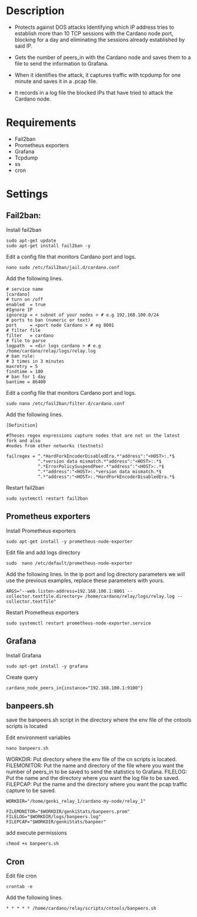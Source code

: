 # Description

- Protects against DOS attacks Identifying which IP address tries to establish more than 10 TCP sessions with the Cardano node port, blocking for a day and eliminating the sessions already established by said IP.

- Gets the number of peers_in with the Cardano node and saves them to a file to send the information to Grafana.

- When it identifies the attack, it captures traffic with tcpdump for one minute and saves it in a .pcap file.

- It records in a log file the blocked IPs that have tried to attack the Cardano node.

# Requirements

- Fail2ban
- Prometheus exporters
- Grafana
- Tcpdump
- ss
- cron

# Settings
## Fail2ban:

Install fail2ban


```
sudo apt-get update
sudo apt-get install fail2ban -y

```

Edit a config file that monitors Cardano port and logs.

```
nano sudo /etc/fail2ban/jail.d/cardano.conf

```

Add the following lines.

```
# service name
[cardano]
# turn on /off
enabled  = true
#Ignore IP
ignoreip = < subnet of your nodes > # e.g 192.168.100.0/24 
# ports to ban (numeric or text)
port     = <port node Cardano > # eg 8001
# filter file
filter   = cardano
# file to parse
logpath  = <dir logs cardano > # e.g /home/cardano/relay/logs/relay.log
# ban rule:
# 3 times in 3 minutes
maxretry = 5
findtime = 180
# ban for 1 day
bantime = 86400

```

Edit a config file that monitors Cardano port and logs.

```
sudo nano /etc/fail2ban/filter.d/cardano.conf

```

Add the following lines.

```
[Definition]

#Theses regex expressions capture nodes that are not on the latest fork and also
#nodes from other networks (testnets)

failregex = ^.*HardForkEncoderDisabledEra.*"address":"<HOST>:.*$
            ^.*version data mismatch.*"address":"<HOST>:.*$
            ^.*ErrorPolicySuspendPeer.*"address":"<HOST>:.*$
            ^.*"address":"<HOST>:.*version data mismatch.*$
            ^.*"address":"<HOST>:.*HardForkEncoderDisabledEra.*$

```

Restart fail2ban

```
sudo systemctl restart fail2ban

```

## Prometheus exporters

Install Prometheus exporters

```
sudo apt-get install -y prometheus-node-exporter

```

Edit file and add logs directory

```
sudo  nano /etc/default/prometheus-node-exporter

```

Add the following lines. In the ip port and log directory parameters we will use the previous examples, replace these parameters with yours.

```
ARGS="--web.listen-address=192.168.100.1:8001 --collector.textfile.directory= /home/cardano/relay/logs/relay.log --collector.textfile"

```

Restart Prometheus exporters

```
sudo systemctl restart prometheus-node-exporter.service 

```

## Grafana

Install Grafana

```
sudo apt-get install -y grafana

```

Create query

```
cardano_node_peers_in{instance="192.168.100.1:9100"}

```

## banpeers.sh

save the banpeers.sh script in the directory where the env file of the cntools scripts is located

Edit environment variables

```
nano banpeers.sh

```
WORKDIR: Put directory where the env file of the cn scripts is located.
FILEMONITOR: Put the name and directory of the file where you want the number of peers_in to be saved to send the statistics to Grafana.
FILELOG: Put the name and the directory where you want the log file to be saved.
FILEPCAP: Put the name and the directory where you want the pcap traffic capture to be saved.

```
WORKDIR="/home/genki_relay_1/cardano-my-node/relay_1"

FILEMONITOR="$WORKDIR/genkiStats/banpeers.prom"
FILELOG="$WORKDIR/logs/banpeers.log"
FILEPCAP="$WORKDIR/genkiStats/banpeer"

```

add execute permissions

```
chmod +x banpeers.sh

```

## Cron

Edit file cron

```
crontab -e

```

Add the following lines.

```
* * * * * /home/cardano/relay/scripts/cntools/banpeers.sh

```
